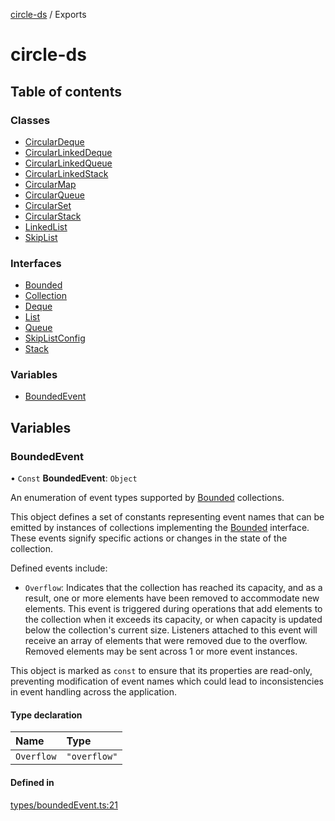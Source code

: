 [circle-ds](README.md) / Exports

# circle-ds

## Table of contents

### Classes

- [CircularDeque](classes/CircularDeque.md)
- [CircularLinkedDeque](classes/CircularLinkedDeque.md)
- [CircularLinkedQueue](classes/CircularLinkedQueue.md)
- [CircularLinkedStack](classes/CircularLinkedStack.md)
- [CircularMap](classes/CircularMap.md)
- [CircularQueue](classes/CircularQueue.md)
- [CircularSet](classes/CircularSet.md)
- [CircularStack](classes/CircularStack.md)
- [LinkedList](classes/LinkedList.md)
- [SkipList](classes/SkipList.md)

### Interfaces

- [Bounded](interfaces/Bounded.md)
- [Collection](interfaces/Collection.md)
- [Deque](interfaces/Deque.md)
- [List](interfaces/List.md)
- [Queue](interfaces/Queue.md)
- [SkipListConfig](interfaces/SkipListConfig.md)
- [Stack](interfaces/Stack.md)

### Variables

- [BoundedEvent](modules.md#boundedevent)

## Variables

### BoundedEvent

• `Const` **BoundedEvent**: `Object`

An enumeration of event types supported by [Bounded](interfaces/Bounded.md) collections.

This object defines a set of constants representing event names that can
be emitted by instances of collections implementing the [Bounded](interfaces/Bounded.md) interface.
These events signify specific actions or changes in the state of the collection.

Defined events include:
- `Overflow`: Indicates that the collection has reached its capacity, and
  as a result, one or more elements have been removed to accommodate new elements.
  This event is triggered during operations that add elements to the collection when
  it exceeds its capacity, or when capacity is updated below the collection's current
  size. Listeners attached to this event will receive an array of elements that were
  removed due to the overflow. Removed elements may be sent across 1 or more event
  instances.

This object is marked as `const` to ensure that its properties are read-only,
preventing modification of event names which could lead to inconsistencies in
event handling across the application.

#### Type declaration

| Name | Type |
| :------ | :------ |
| `Overflow` | ``"overflow"`` |

#### Defined in

[types/boundedEvent.ts:21](https://github.com/havelessbemore/circle-ds/blob/f0ada2f/src/types/boundedEvent.ts#L21)
